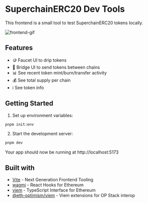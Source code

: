 # SuperchainERC20 Dev Tools

This frontend is a small tool to test SuperchainERC20 tokens locally.

![frontend-gif](https://github.com/user-attachments/assets/f7aef910-c9ef-4a9e-b94b-8626d8dea02b)

## Features

- 🪙 Faucet UI to drip tokens
- 🌉 Bridge UI to send tokens between chains
- 📊 See recent token mint/burn/transfer activity
- 💰 See total supply per chain
- ℹ️ See token info

## Getting Started

1. Set up environment variables:

```sh
pnpm init:env
```

2. Start the development server:

```sh
pnpm dev
```

Your app should now be running at http://localhost:5173

## Built with

- [Vite](https://vitejs.dev/) - Next Generation Frontend Tooling
- [wagmi](https://wagmi.sh/) - React Hooks for Ethereum
- [viem](https://viem.sh/) - TypeScript Interface for Ethereum
- [@eth-optimism/viem](https://github.com/ethereum-optimism/op-viem) - Viem extensions for OP Stack interop
